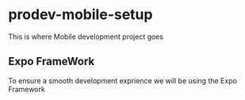 # prodev-mobile-setup

This is where Mobile development project goes

## Expo FrameWork

To ensure a smooth development exprience we will be using the Expo Framework
